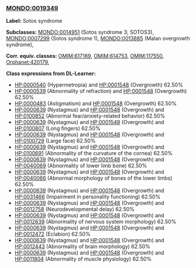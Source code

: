 
### [MONDO:0019349](http://purl.obolibrary.org/obo/MONDO_0019349)
**Label:** Sotos syndrome

**Subclasses:** [MONDO:0014951](http://purl.obolibrary.org/obo/MONDO_0014951) (Sotos syndrome 3; SOTOS3), [MONDO:0007299](http://purl.obolibrary.org/obo/MONDO_0007299) (Sotos syndrome 1), [MONDO:0013885](http://purl.obolibrary.org/obo/MONDO_0013885) (Malan overgrowth syndrome), 

**Corr. equiv. classes:** [OMIM:617169](http://purl.obolibrary.org/obo/OMIM_617169), [OMIM:614753](http://purl.obolibrary.org/obo/OMIM_614753), [OMIM:117550](http://purl.obolibrary.org/obo/OMIM_117550), [Orphanet:420179](http://www.orpha.net/ORDO/Orphanet_420179), 

**Class expressions from DL-Learner:**

- [HP:0000540](http://purl.obolibrary.org/obo/HP_0000540) (Hypermetropia) and [HP:0001548](http://purl.obolibrary.org/obo/HP_0001548) (Overgrowth) 62.50%
- [HP:0000539](http://purl.obolibrary.org/obo/HP_0000539) (Abnormality of refraction) and [HP:0001548](http://purl.obolibrary.org/obo/HP_0001548) (Overgrowth) 62.50%
- [HP:0000483](http://purl.obolibrary.org/obo/HP_0000483) (Astigmatism) and [HP:0001548](http://purl.obolibrary.org/obo/HP_0001548) (Overgrowth) 62.50%
- [HP:0000639](http://purl.obolibrary.org/obo/HP_0000639) (Nystagmus) and [HP:0001548](http://purl.obolibrary.org/obo/HP_0001548) (Overgrowth) and [HP:0100852](http://purl.obolibrary.org/obo/HP_0100852) (Abnormal fear/anxiety-related behavior) 62.50%
- [HP:0000639](http://purl.obolibrary.org/obo/HP_0000639) (Nystagmus) and [HP:0001548](http://purl.obolibrary.org/obo/HP_0001548) (Overgrowth) and [HP:0100807](http://purl.obolibrary.org/obo/HP_0100807) (Long fingers) 62.50%
- [HP:0000639](http://purl.obolibrary.org/obo/HP_0000639) (Nystagmus) and [HP:0001548](http://purl.obolibrary.org/obo/HP_0001548) (Overgrowth) and [HP:0100729](http://purl.obolibrary.org/obo/HP_0100729) (Large face) 62.50%
- [HP:0000639](http://purl.obolibrary.org/obo/HP_0000639) (Nystagmus) and [HP:0001548](http://purl.obolibrary.org/obo/HP_0001548) (Overgrowth) and [HP:0100691](http://purl.obolibrary.org/obo/HP_0100691) (Abnormality of the curvature of the cornea) 62.50%
- [HP:0000639](http://purl.obolibrary.org/obo/HP_0000639) (Nystagmus) and [HP:0001548](http://purl.obolibrary.org/obo/HP_0001548) (Overgrowth) and [HP:0040069](http://purl.obolibrary.org/obo/HP_0040069) (Abnormality of lower limb bone) 62.50%
- [HP:0000639](http://purl.obolibrary.org/obo/HP_0000639) (Nystagmus) and [HP:0001548](http://purl.obolibrary.org/obo/HP_0001548) (Overgrowth) and [HP:0040066](http://purl.obolibrary.org/obo/HP_0040066) (Abnormal morphology of bones of the lower limbs) 62.50%
- [HP:0000639](http://purl.obolibrary.org/obo/HP_0000639) (Nystagmus) and [HP:0001548](http://purl.obolibrary.org/obo/HP_0001548) (Overgrowth) and [HP:0031466](http://purl.obolibrary.org/obo/HP_0031466) (Impairment in personality functioning) 62.50%
- [HP:0000639](http://purl.obolibrary.org/obo/HP_0000639) (Nystagmus) and [HP:0001548](http://purl.obolibrary.org/obo/HP_0001548) (Overgrowth) and [HP:0012758](http://purl.obolibrary.org/obo/HP_0012758) (Neurodevelopmental delay) 62.50%
- [HP:0000639](http://purl.obolibrary.org/obo/HP_0000639) (Nystagmus) and [HP:0001548](http://purl.obolibrary.org/obo/HP_0001548) (Overgrowth) and [HP:0012639](http://purl.obolibrary.org/obo/HP_0012639) (Abnormality of nervous system morphology) 62.50%
- [HP:0000639](http://purl.obolibrary.org/obo/HP_0000639) (Nystagmus) and [HP:0001548](http://purl.obolibrary.org/obo/HP_0001548) (Overgrowth) and [HP:0012472](http://purl.obolibrary.org/obo/HP_0012472) (Eclabion) 62.50%
- [HP:0000639](http://purl.obolibrary.org/obo/HP_0000639) (Nystagmus) and [HP:0001548](http://purl.obolibrary.org/obo/HP_0001548) (Overgrowth) and [HP:0012443](http://purl.obolibrary.org/obo/HP_0012443) (Abnormality of brain morphology) 62.50%
- [HP:0000639](http://purl.obolibrary.org/obo/HP_0000639) (Nystagmus) and [HP:0001548](http://purl.obolibrary.org/obo/HP_0001548) (Overgrowth) and [HP:0011804](http://purl.obolibrary.org/obo/HP_0011804) (Abnormality of muscle physiology) 62.50%


